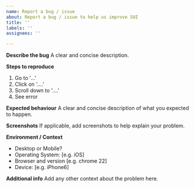 ```yaml
---
name: Report a bug / issue
about: Report a bug / issue to help us improve SUI
title: ''
labels: ''
assignees: ''

---
```


**Describe the bug**
A clear and concise description.

**Steps to reproduce**
1. Go to '...'
2. Click on '....'
3. Scroll down to '....'
4. See error

**Expected behaviour**
A clear and concise description of what you expected to happen.

**Screenshots**
If applicable, add screenshots to help explain your problem.

**Environment / Context**
- Desktop or Mobile?
- Operating System: [e.g. iOS]
- Browser and version [e.g. chrome 22]
- Device: [e.g. iPhone6]

**Additional info**
Add any other context about the problem here.
